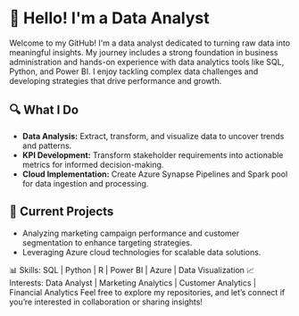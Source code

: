 
# 👋 Hello! I'm a Data Analyst

Welcome to my GitHub! I'm a data analyst dedicated to turning raw data into meaningful insights. My journey includes a strong foundation in business administration and hands-on experience with data analytics tools like SQL, Python, and Power BI. I enjoy tackling complex data challenges and developing strategies that drive performance and growth.

## 🔍 What I Do
- **Data Analysis:** Extract, transform, and visualize data to uncover trends and patterns.
- **KPI Development:** Transform stakeholder requirements into actionable metrics for informed decision-making.
- **Cloud Implementation:** Create Azure Synapse Pipelines and Spark pool for data ingestion and processing.

## 🌱 Current Projects
- Analyzing marketing campaign performance and customer segmentation to enhance targeting strategies.
- Leveraging Azure cloud technologies for scalable data solutions.

📊 Skills: SQL | Python | R | Power BI | Azure | Data Visualization
📈 Interests: Data Analyst | Marketing Analytics | Customer Analytics | Financial Analytics
Feel free to explore my repositories, and let’s connect if you’re interested in collaboration or sharing insights!
